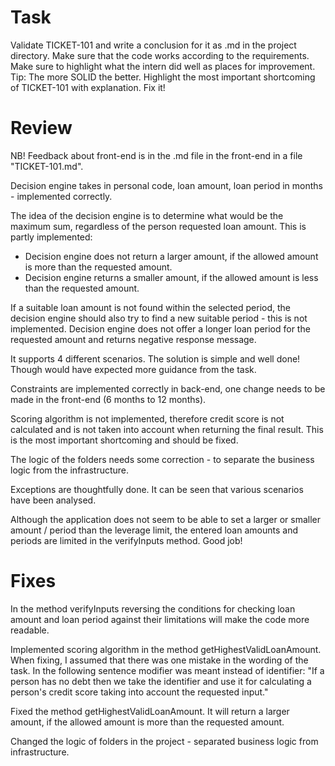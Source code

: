 # Task

Validate TICKET-101 and write a conclusion for it as .md in the project directory. Make sure
that the code works according to the requirements. Make sure to highlight what the intern
did well as places for improvement. Tip: The more SOLID the better.
Highlight the most important shortcoming of TICKET-101 with explanation. Fix it!

# Review

NB! Feedback about front-end is in the .md file in the front-end in a file "TICKET-101.md".

Decision engine takes in personal code, loan amount, loan period in months - implemented correctly.

The idea of the decision engine is to determine what would be the maximum sum, regardless of the
person requested loan amount. This is partly implemented:
  - Decision engine does not return a larger amount, if the allowed amount is more than the requested amount.
  - Decision engine returns a smaller amount, if the allowed amount is less than the requested amount.

If a suitable loan amount is not found within the selected period, the decision engine should also try to find a new
suitable period - this is not implemented. Decision engine does not offer a longer loan period for the requested amount
and returns negative response message.

It supports 4 different scenarios. The solution is simple and well done! Though would have expected more guidance from the task.

Constraints are implemented correctly in back-end, one change needs to be made in the front-end (6 months to 12 months).

Scoring algorithm is not implemented, therefore credit score is not calculated and is not taken into account when
returning the final result. This is the most important shortcoming and should be fixed.

The logic of the folders needs some correction - to separate the business logic from the infrastructure.

Exceptions are thoughtfully done. It can be seen that various scenarios have been analysed.

Although the application does not seem to be able to set a larger or smaller amount / period than the leverage limit,
the entered loan amounts and periods are limited in the verifyInputs method. Good job!

# Fixes

In the method verifyInputs reversing the conditions for checking loan amount and loan period
against their limitations will make the code more readable.

Implemented scoring algorithm in the method getHighestValidLoanAmount.
When fixing, I assumed that there was one mistake in the wording of the task. In the following sentence modifier was
meant instead of identifier: "If a person has no debt then we take the identifier and use it for calculating a person's
credit score taking into account the requested input."

Fixed the method getHighestValidLoanAmount. It will return a larger amount, if the allowed amount is more than the requested amount.

Changed the logic of folders in the project - separated business logic from infrastructure.